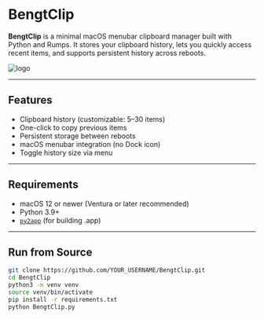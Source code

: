 # BengtClip

**BengtClip** is a minimal macOS menubar clipboard manager built with Python and Rumps. It stores your clipboard history, lets you quickly access recent items, and supports persistent history across reboots.

![logo](resources/Bengt_Logo_rainbow.png)

---

## Features

- Clipboard history (customizable: 5–30 items)
- One-click to copy previous items
- Persistent storage between reboots
- macOS menubar integration (no Dock icon)
- Toggle history size via menu

---

## Requirements

- macOS 12 or newer (Ventura or later recommended)
- Python 3.9+
- [`py2app`](https://github.com/ronaldoussoren/py2app) (for building .app)

---

## Run from Source

```bash
git clone https://github.com/YOUR_USERNAME/BengtClip.git
cd BengtClip
python3 -m venv venv
source venv/bin/activate
pip install -r requirements.txt
python BengtClip.py